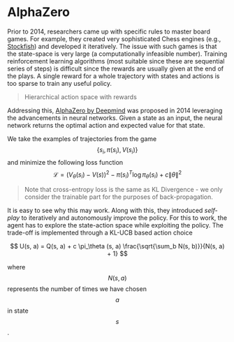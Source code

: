 # AlphaZero

Prior to 2014, researchers came up with specific rules to master board games. For example, they created very sophisticated Chess engines (e.g., [Stockfish](https://stockfishchess.org)) and developed it iteratively. The issue with such games is that the state-space is very large (a computationally infeasible number). Training reinforcement learning algorithms (most suitable since these are sequential series of steps) is difficult since the rewards are usually given at the end of the plays. A single reward for a whole trajectory with states and actions is too sparse to train any useful policy. 

> Hierarchical action space with rewards

Addressing this, [AlphaZero by Deepmind](https://deepmind.google/discover/blog/alphazero-shedding-new-light-on-chess-shogi-and-go/) was proposed in 2014 leveraging the advancements in neural networks. Given a state as an input, the neural network returns the optimal action and expected value for that state. 

We take the examples of trajectories from the game $$\{s_i, \pi(s_i), V(s_i)\}$$ and minimize the following loss function
$$
    \mathcal L = (V_\theta(s_i) - V(s))^2 - \pi(s_i)^T \log \pi_\theta (s_i) + c \|\theta\|^2
$$

> Note that cross-entropy loss is the same as KL Divergence - we only consider the trainable part for the purposes of back-propagation.

It is easy to see why this may work. Along with this, they introduced *self-play* to iteratively and autonomously improve the policy. For this to work, the agent has to explore the state-action space while exploiting the policy. The trade-off is implemented through a KL-UCB based action choice

$$
U(s, a) = Q(s, a) + c \pi_\theta (s, a) \frac{\sqrt{\sum_b N(s, b)}}{N(s, a) + 1}
$$

where $$N(s, a)$$ represents the number of times we have chosen $$a$$ in state $$s$$.
